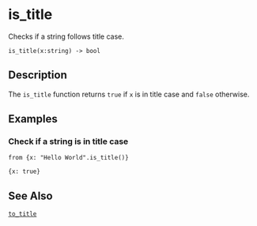 # is_title

Checks if a string follows title case.

```tql
is_title(x:string) -> bool
```

## Description

The `is_title` function returns `true` if `x` is in title case and `false`
otherwise.

## Examples

### Check if a string is in title case

```tql
from {x: "Hello World".is_title()}
```

```tql
{x: true}
```

## See Also

[`to_title`](to_title.md)
